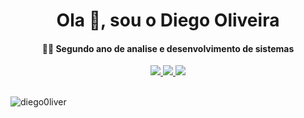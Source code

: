 <h1 align="center">Ola 👋, sou o Diego Oliveira</h1>
<h4 align="center">👨‍🎓 Segundo ano de analise e desenvolvimento de sistemas</h4>
<div align="center">
 <a align="center" href="https://diegodev.vercel.app/" target="_black"><img src="https://img.shields.io/badge/website-000000?style=for-the-badge&logo=About.me&logoColor=white">
 </img>
 </a>
 <a align="center" href="https://wa.me/5544991763101" target="_black"><img src="https://img.shields.io/badge/WhatsApp-25D366?style=for-the-badge&logo=whatsapp&logoColor=white">
 </img>
 </a>
  <a align="center" href="https://www.linkedin.com/in/diego-oliveira-fonseca/" target="_black"><img src="https://img.shields.io/badge/LinkedIn-0077B5?style=for-the-badge&logo=linkedin&logoColor=white">
 </img>
 </a><br/><br/></div>

<div align="center"><p><img align="left" src="https://github-readme-stats.vercel.app/api/top-langs?username=diego0liver&show_icons=true&locale=en&layout=compact&theme=dark" alt="diego0liver" /></p></div>

